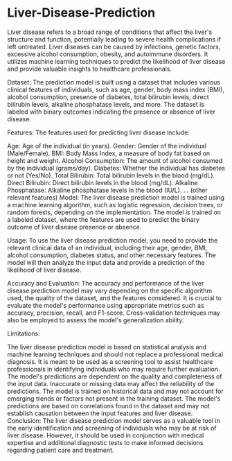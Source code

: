# Liver-Disease-Prediction

Liver disease refers to a broad range of conditions that affect the liver's structure and function, potentially leading to severe health complications if left untreated. Liver diseases can be caused by infections, genetic factors, excessive alcohol consumption, obesity, and autoimmune disorders. It utilizes machine learning techniques to predict the likelihood of liver disease and provide valuable insights to healthcare professionals.

Dataset:
The prediction model is built using a dataset that includes various clinical features of individuals, such as age, gender, body mass index (BMI), alcohol consumption, presence of diabetes, total bilirubin levels, direct bilirubin levels, alkaline phosphatase levels, and more. The dataset is labeled with binary outcomes indicating the presence or absence of liver disease.

Features:
The features used for predicting liver disease include:

Age: Age of the individual (in years).
Gender: Gender of the individual (Male/Female).
BMI: Body Mass Index, a measure of body fat based on height and weight.
Alcohol Consumption: The amount of alcohol consumed by the individual (grams/day).
Diabetes: Whether the individual has diabetes or not (Yes/No).
Total Bilirubin: Total bilirubin levels in the blood (mg/dL).
Direct Bilirubin: Direct bilirubin levels in the blood (mg/dL).
Alkaline Phosphatase: Alkaline phosphatase levels in the blood (IU/L).
... (other relevant features)
Model:
The liver disease prediction model is trained using a machine learning algorithm, such as logistic regression, decision trees, or random forests, depending on the implementation. The model is trained on a labeled dataset, where the features are used to predict the binary outcome of liver disease presence or absence.

Usage:
To use the liver disease prediction model, you need to provide the relevant clinical data of an individual, including their age, gender, BMI, alcohol consumption, diabetes status, and other necessary features. The model will then analyze the input data and provide a prediction of the likelihood of liver disease.

Accuracy and Evaluation:
The accuracy and performance of the liver disease prediction model may vary depending on the specific algorithm used, the quality of the dataset, and the features considered. It is crucial to evaluate the model's performance using appropriate metrics such as accuracy, precision, recall, and F1-score. Cross-validation techniques may also be employed to assess the model's generalization ability.

Limitations:

The liver disease prediction model is based on statistical analysis and machine learning techniques and should not replace a professional medical diagnosis. It is meant to be used as a screening tool to assist healthcare professionals in identifying individuals who may require further evaluation.
The model's predictions are dependent on the quality and completeness of the input data. Inaccurate or missing data may affect the reliability of the predictions.
The model is trained on historical data and may not account for emerging trends or factors not present in the training dataset.
The model's predictions are based on correlations found in the dataset and may not establish causation between the input features and liver disease.
Conclusion:
The liver disease prediction model serves as a valuable tool in the early identification and screening of individuals who may be at risk of liver disease. However, it should be used in conjunction with medical expertise and additional diagnostic tests to make informed decisions regarding patient care and treatment.






